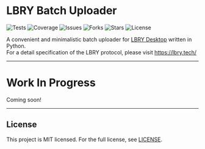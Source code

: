 # LBRY Batch Uploader

![Tests](https://github.com/thk-cheng/lbry_batch_uploader/actions/workflows/workflow.yml/badge.svg)
![Coverage](https://img.shields.io/codecov/c/gh/thk-cheng/lbry_batch_uploader)
![Issues](https://img.shields.io/github/issues/thk-cheng/lbry_batch_uploader)
![Forks](https://img.shields.io/github/forks/thk-cheng/lbry_batch_uploader)
![Stars](https://img.shields.io/github/stars/thk-cheng/lbry_batch_uploader)
![License](https://img.shields.io/github/license/thk-cheng/lbry_batch_uploader)

A convenient and minimalistic batch uploader for [LBRY Desktop](https://lbry.com/get) written in Python.\
For a detail specification of the LBRY protocol, please visit https://lbry.tech/

------

# Work In Progress

Coming soon!

------

## License

This project is MIT licensed. For the full license, see [LICENSE](LICENSE).

<!---

## Installation

Install through pip

```bash

pip install lbry_batch_uploader

```

## Dependencies

- [requests]()

## Usage

### Unix-like (Linux/BSD/macOS)

1. Make sure LBRY Desktop is up and running. **DO NOT CLOSE THE APP WHILE THE SCRIPT IS RUNNING**.

2. Open a new terminal session and cd into the designated directory that stores the videos:

```bash

cd "path/to/directory"

```

3. Run the following command:

```bash

lbry_batch_uploader -i [ID] -n [Name] -p [price_in_lbc] -b [bid_ammount] -t [tag1,tag2,...] -e [file_ext1,file_ext2,...]

```

## Options

```

-i, --channel_id ID                          Specify the channel's claim ID, used for determining the upload location 

-n, --channel_name Name                      Specify the channel name, used for saving the uploaded video link

-p, --price PRICE                            Set the price (in LBC) for all videos, default is free

-b, --bid BID                                Set the bid (in LBC) for all videos, default is 0.00001

-t, --tags tag1,tag2,...                     Specify the tags for all videos, which are separated by ","

-e, --exclude file_ext1, file_ext2,...       Indicate which types of file should be excluded from upload (e.g. jpg,txt,...)

```

## On-going Development

- To be added

-->
